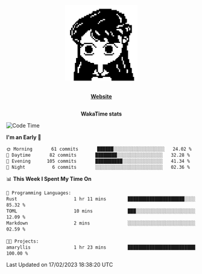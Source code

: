##

<p align="center">
  <img src="./person.gif" />
</p>

##

<div align="center">
  <p>
    <strong>
    <a href='https://domm.me'>Website</a>
    </strong>
  </p>
</div>

##

<div align="center">
  <p>
    <strong>
    WakaTime stats
    </strong>
  </p>
</div>

<!--START_SECTION:waka-->
![Code Time](http://img.shields.io/badge/Code%20Time-43%20hrs%202%20mins-blue)

**I'm an Early 🐤** 

```text
🌞 Morning       61 commits       ██████░░░░░░░░░░░░░░░░░░░   24.02 % 
🌆 Daytime       82 commits       ████████░░░░░░░░░░░░░░░░░   32.28 % 
🌃 Evening      105 commits       ██████████░░░░░░░░░░░░░░░   41.34 % 
🌙 Night          6 commits       ░░░░░░░░░░░░░░░░░░░░░░░░░   02.36 % 

```


📊 **This Week I Spent My Time On** 

```text
💬 Programming Languages: 
Rust                     1 hr 11 mins        █████████████████████░░░░   85.32 % 
TOML                     10 mins             ███░░░░░░░░░░░░░░░░░░░░░░   12.09 % 
Markdown                 2 mins              ░░░░░░░░░░░░░░░░░░░░░░░░░   02.59 % 

🐱‍💻 Projects: 
amaryllis                1 hr 23 mins        █████████████████████████   100.00 % 

```


 Last Updated on 17/02/2023 18:38:20 UTC
<!--END_SECTION:waka-->

